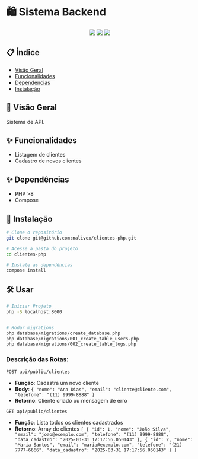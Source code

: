 # 🛍️ Sistema Backend

<div align="center">
  <img src="https://img.shields.io/badge/PHP-777BB4?style=for-the-badge&logo=php&logoColor=white">
  <img src="https://img.shields.io/badge/PostgreSQL-316192?style=for-the-badge&logo=postgresql&logoColor=white">
  <img src="https://img.shields.io/badge/API_REST-FF6C37?style=for-the-badge&logo=fastapi&logoColor=white">
</div>

## 📋 Índice
- [Visão Geral](#-visão-geral)
- [Funcionalidades](#-funcionalidades)
- [Dependencias](#-depedências)
- [Instalação](#-instalação)

## 🌟 Visão Geral
  Sistema de API.

## ✨ Funcionalidades
- Listagem de clientes 
- Cadastro de novos clientes

## ✨ Dependências
- PHP >8
- Compose

## 🚀 Instalação

```bash
# Clone o repositório
git clone git@github.com:nalivex/clientes-php.git

# Acesse a pasta do projeto
cd clientes-php

# Instale as dependências
compose install
```

## 🛠 Usar
```bash
# Iniciar Projeto
php -S localhost:8000


# Rodar migrations
php database/migrations/create_database.php           
php database/migrations/001_create_table_users.php           
php database/migrations/002_create_table_logs.php           

```

### Descrição das Rotas:

`POST api/public/clientes`  
- **Função**: Cadastra um novo cliente  
- **Body**: `{
		"nome": "Ana Dias",
		"email": "cliente@cliente.com",
		"telefone": "(11) 9999-8888"
	}`
- **Retorno**: Cliente criado ou mensagem de erro  

`GET api/public/clientes`  
- **Função**: Lista todos os clientes cadastrados  
- **Retorno**: Array de clientes `[
	{
		"id": 1,
		"nome": "João Silva",
		"email": "joao@exemplo.com",
		"telefone": "(11) 9999-8888",
		"data_cadastro": "2025-03-31 17:17:56.050143"
	},
	{
		"id": 2,
		"nome": "Maria Santos",
		"email": "maria@exemplo.com",
		"telefone": "(21) 7777-6666",
		"data_cadastro": "2025-03-31 17:17:56.050143"
	}
]`  
